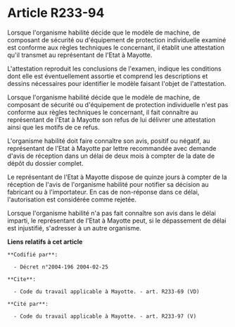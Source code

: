 # Article R233-94

Lorsque l'organisme habilité décide que le modèle de machine, de composant de sécurité ou d'équipement de protection
individuelle examiné est conforme aux règles techniques le concernant, il établit une attestation qu'il transmet au
représentant de l'Etat à Mayotte.

L'attestation reproduit les conclusions de l'examen, indique les conditions dont elle est éventuellement assortie et comprend
les descriptions et dessins nécessaires pour identifier le modèle faisant l'objet de l'attestation.

Lorsque l'organisme habilité décide que le modèle de machine, de composant de sécurité ou d'équipement de protection
individuelle n'est pas conforme aux règles techniques le concernant, il fait connaître au représentant de l'Etat à Mayotte
son refus de lui délivrer une attestation ainsi que les motifs de ce refus.

L'organisme habilité doit faire connaître son avis, positif ou négatif, au représentant de l'Etat à Mayotte par lettre
recommandée avec demande d'avis de réception dans un délai de deux mois à compter de la date de dépôt du dossier complet.

Le représentant de l'Etat à Mayotte dispose de quinze jours à compter de la réception de l'avis de l'organisme habilité pour
notifier sa décision au fabricant ou à l'importateur. En cas de non-réponse dans ce délai, l'autorisation est considérée
comme rejetée.

Lorsque l'organisme habilité n'a pas fait connaître son avis dans le délai imparti, le représentant de l'Etat à Mayotte peut,
si le dépassement de délai est injustifié, s'adresser à un autre organisme.

**Liens relatifs à cet article**

	**Codifié par**:

	  - Décret n°2004-196 2004-02-25

	**Cite**:

	  - Code du travail applicable à Mayotte. - art. R233-69 (VD)

	**Cité par**:

	  - Code du travail applicable à Mayotte. - art. R233-97 (V)
